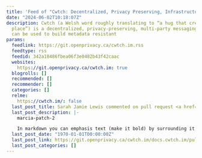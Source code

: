```yaml
---
title: 'Feed of "Cwtch: Decentralized, Privacy Preserving, Infrastructure"'
date: "2024-06-02T10:18:07Z"
description: Cwtch (a Welsh word roughly translating to “a hug that creates a safe
  place”) is a decentralized, privacy-preserving, multi-party messaging protocol that
  can be used to build metadata resistant
params:
  feedlink: https://git.openprivacy.ca/cwtch.im.rss
  feedtype: rss
  feedid: 342a18486fbea06f3e0482b43f42caac
  websites:
    https://git.openprivacy.ca/cwtch.im: true
  blogrolls: []
  recommended: []
  recommender: []
  categories: []
  relme:
    https://cwtch.im/: false
  last_post_title: Sarah Jamie Lewis commented on pull request <a href="https://git.openprivacy.ca/cwtch.im/docs.cwtch.im/pulls/11">cwtch.im/docs.cwtch.im#11</a>
  last_post_description: |-
    marcia-patch-2

    In markdown you can emphasis text (make it bold) by surrounding it with asterix's e.g. bold - see https://docusaurus.io/docs/markdown-features#standard-features for more formatting
  last_post_date: "1970-01-01T00:00:00Z"
  last_post_link: https://git.openprivacy.ca/cwtch.im/docs.cwtch.im/pulls/11
  last_post_categories: []
---
```

